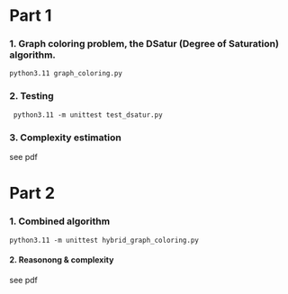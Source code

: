 # Part 1
### 1. Graph coloring problem, the DSatur (Degree of Saturation) algorithm. 
```
python3.11 graph_coloring.py 
```
### 2. Testing
```
 python3.11 -m unittest test_dsatur.py
```
### 3. Complexity estimation
see pdf

# Part 2

### 1. Combined algorithm
```
python3.11 -m unittest hybrid_graph_coloring.py
```
#### 2. Reasonong & complexity
see pdf